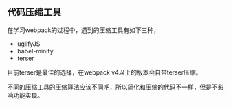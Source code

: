 ## 代码压缩工具

在学习webpack的过程中，遇到的压缩工具有如下三种，

* uglifyJS
* babel-minify
* terser



目前terser是最佳的选择，在webpack v4以上的版本会自带terser压缩。



不同的压缩工具的压缩算法应该不同吧，所以简化和压缩的代码不一样，但是不影响功能实现。
